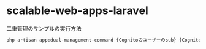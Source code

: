 # scalable-web-apps-laravel

二重管理のサンプルの実行方法

```bash
php artisan app:dual-management-command {Cognitoのユーザーのsub} {Cognitoのユーザーのemail}
```
